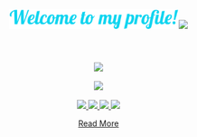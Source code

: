 <header>
<p align="middle"><img src="./assets/font/hi2.svg" width="300"><img src="https://media.giphy.com/media/hvRJCLFzcasrR4ia7z/giphy.gif" width="28">
</p>
</header>
<main>
 <section>
 <p align="middle">
 <a herf="">
 <img src="https://readme-typing-svg.herokuapp.com?center=true&width=700&lines=Hi%2C+I'm+El%C3%A1dio+and+I+don't+know+how+to+talk+about+myself.;I'm+Software+Developer+for+2+years!;From+time+to+time%2C+I+write+a+few+articles+on+Medium.;I'm+currently+focused+on+Web+Development.;Specifically+MERN+Stack+and+MEAN+Stack.;I+have+also+focused+on+the+Vanilla+Development." />
 </a>
 </p>
<p align="center">
<a href="">
<img src="https://github-readme-streak-stats.herokuapp.com/?user=eladioclaudio&theme=react&hide_border=true" />
</a>
</p>
</section>
</main>
<p align="middle">
<a href="mailto:elladioclaudio@gmail.com">
<img src="https://img.shields.io/badge/Gmail-D14836?style=for-the-badge&logo=gmail&logoColor=white" />
</a>
<a href="https://www.linkedin.com/in/eladioclaudio/">
<img src="https://img.shields.io/badge/LinkedIn-0077B5?style=for-the-badge&logo=linkedin&logoColor=white" />
<a href="https://api.whatsapp.com/send?l=pt_AO&phone=+244931509802&text=Hello Eládio, can we have a chat?">
<img src="https://img.shields.io/badge/WhatsApp-25D366?style=for-the-badge&logo=whatsapp&logoColor=white" />
</a>
</a>
<a href="https://www.instagram.com/elladioclaudio" target="_blank">
<img src="https://img.shields.io/badge/Instagram-E4405F?style=for-the-badge&logo=instagram&logoColor=white">
</a>
</p>
<p align="middle"><a href="./extend/README.md" target="_blank">Read More</a></p>
